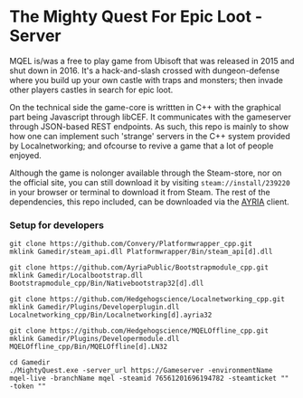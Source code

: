 # The Mighty Quest For Epic Loot - Server

MQEL is/was a free to play game from Ubisoft that was released in 2015 and shut down in 2016. It's a hack-and-slash crossed with dungeon-defense where you build up your own castle with traps and monsters; then invade other players castles in search for epic loot.

On the technical side the game-core is writtten in C++ with the graphical part being Javascript through libCEF. It communicates with the gameserver through JSON-based REST endpoints. As such, this repo is mainly to show how one can implement such 'strange' servers in the C++ system provided by Localnetworking; and ofcourse to revive a game that a lot of people enjoyed.

Although the game is nolonger available through the Steam-store, nor on the official site, you can still download it by visiting `steam://install/239220` in your browser or terminal to download it from Steam. The rest of the dependencies, this repo included, can be downloaded via the [AYRIA](https://ayria.se) client.

### Setup for developers
```
git clone https://github.com/Convery/Platformwrapper_cpp.git
mklink Gamedir/steam_api.dll Platformwrapper/Bin/steam_api[d].dll

git clone https://github.com/AyriaPublic/Bootstrapmodule_cpp.git
mklink Gamedir/Localbootstrap.dll Bootstrapmodule_cpp/Bin/Nativebootstrap32[d].dll

git clone https://github.com/Hedgehogscience/Localnetworking_cpp.git
mklink Gamedir/Plugins/Developerplugin.dll Localnetworking_cpp/Bin/Localnetworking[d].ayria32

git clone https://github.com/Hedgehogscience/MQELOffline_cpp.git
mklink Gamedir/Plugins/Developermodule.dll MQELOffline_cpp/Bin/MQELOffline[d].LN32

cd Gamedir
./MightyQuest.exe -server_url https://Gameserver -environmentName mqel-live -branchName mqel -steamid 76561201696194782 -steamticket "" -token ""
```
